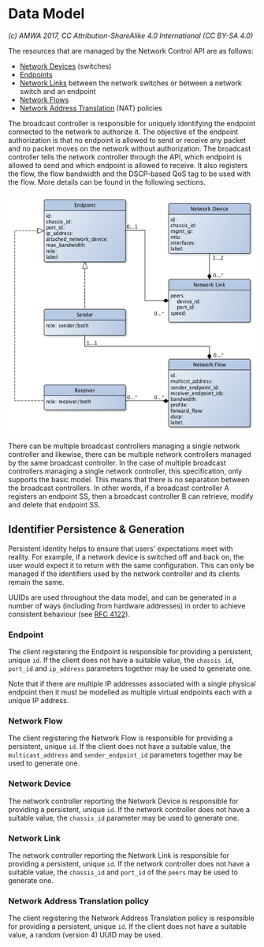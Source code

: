 # Data Model

_(c) AMWA 2017, CC Attribution-ShareAlike 4.0 International (CC BY-SA 4.0)_

The resources that are managed by the Network Control API are as follows:
- [Network Devices](3.3.%20Data%20Model%20-%20Network%20Device.md) (switches) 
- [Endpoints](3.1.%20Data%20Model%20-%20Endpoint.md)
- [Network Links](3.4.%20Data%20Model%20-%20Network%20Link.md) between the network switches or between a network switch and an endpoint
- [Network Flows](3.2.%20Data%20Model%20-%20Network%20Flow.md)
- [Network Address Translation](3.5.%20Data%20Model%20-%20Network%20Address%20Translation.md) (NAT) policies

The broadcast controller is responsible for uniquely identifying the endpoint connected to the network to authorize it. The objective of the endpoint authorization is that no endpoint is allowed to send or receive any packet and no packet moves on the network without authorization. The broadcast controller tells the network controller through the API, which endpoint is allowed to send and which endpoint is allowed to receive. It also registers the flow, the flow bandwidth and the DSCP-based QoS tag to be used with the flow. More details can be found in the following sections.

![Class Diagram](images/class-diagram.png)

There can be multiple broadcast controllers managing a single network controller and likewise, there can be multiple network controllers managed by the same broadcast controller. In the case of multiple broadcast controllers managing a single network controller, this specification, only supports the basic model. This means that there is no separation between the broadcast controllers. In other words, if a broadcast controller A registers an endpoint SS, then a broadcast controller B can retrieve, modify and delete that endpoint SS.

## Identifier Persistence & Generation

Persistent identity helps to ensure that users' expectations meet with reality. For example, if a network device is switched off and back on, the user would expect it to return with the same configuration. This can only be managed if the identifiers used by the network controller and its clients remain the same.

UUIDs are used throughout the data model, and can be generated in a number of ways (including from hardware addresses) in order to achieve consistent behaviour (see [RFC 4122](https://tools.ietf.org/html/rfc4122)).
 
### Endpoint

The client registering the Endpoint is responsible for providing a persistent, unique `id`.
If the client does not have a suitable value, the `chassis_id`, `port_id` and `ip_address` parameters together may be used to generate one.

Note that if there are multiple IP addresses associated with a single physical endpoint then it must be modelled as multiple virtual endpoints each with a unique IP address.

### Network Flow

The client registering the Network Flow is responsible for providing a persistent, unique `id`.
If the client does not have a suitable value, the `multicast_address` and `sender_endpoint_id` parameters together may be used to generate one.

### Network Device

The network controller reporting the Network Device is responsible for providing a persistent, unique `id`.
If the network controller does not have a suitable value, the `chassis_id` parameter may be used to generate one.

### Network Link

The network controller reporting the Network Link is responsible for providing a persistent, unique `id`.
If the network controller does not have a suitable value, the `chassis_id` and `port_id` of the `peers` may be used to generate one.

### Network Address Translation policy

The client registering the Network Address Translation policy is responsible for providing a persistent, unique `id`.
If the client does not have a suitable value, a random (version 4) UUID may be used.
